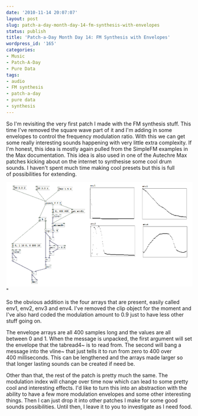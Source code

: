 ```yaml
---
date: '2010-11-14 20:07:07'
layout: post
slug: patch-a-day-month-day-14-fm-synthesis-with-envelopes
status: publish
title: 'Patch-a-Day Month Day 14: FM Synthesis with Envelopes'
wordpress_id: '165'
categories:
- Music
- Patch-A-Day
- Pure Data
tags:
- audio
- FM synthesis
- patch-a-day
- pure data
- synthesis
---
```


So I'm revisiting the very first patch I made with the FM synthesis stuff. This time I've removed the square wave part of it and I'm adding in some envelopes to control the frequency modulation ratio. With this we can get some really interesting sounds happening with very little extra complexity. If I'm honest, this idea is mostly again pulled from the SimpleFM examples in the Max documentation. This idea is also used in one of the Autechre Max patches kicking about on the internet to synthesise some cool drum sounds. I haven't spent much time making cool presets but this is full of possibilities for extending.



![FM Synthesis with envelopes](/a/2010-11-14-patch-a-day-month-day-14-fm-synthesis-with-envelopes/14-FMSynthEnvelopes.png)"

So the obvious addition is the four arrays that are present, easily called env1, env2, env3 and env4. I've removed the clip object for the moment and I've also hard coded the modulation amount to 0.9 just to have less other stuff going on.

The envelope arrays are all 400 samples long and the values are all between 0 and 1. When the message is unpacked, the first argument will set the envelope that the tabread4~ is to read from. The second will bang a message into the vline~ that just tells it to run from zero to 400 over 400 milliseconds. This can be lengthened and the arrays made larger so that longer lasting sounds can be created if need be.

Other than that, the rest of the patch is pretty much the same. The modulation index will change over time now which can lead to some pretty cool and interesting effects. I'd like to turn this into an abstraction with the ability to have a few more modulation envelopes and some other interesting things. Then I can just drop it into other patches I make for some good sounds possibilities. Until then, I leave it to you to investigate as I need food.
